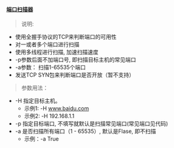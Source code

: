 ####  [端口扫描器](./PortScanner)
> 说明:
* 使用全握手协议的TCP来判断端口的可用性
* 对一或者多个端口进行扫描
* 使用多线程进行扫描, 加速扫描速度　
* -p参数后面不加端口号, 即扫描目标主机的常见端口
* -a参数： 扫描1-65535个端口
* 发送TCP SYN包来判断端口是否开放（暂不支持）
        
> 参数用法：
   
* -H 指定目标主机。
  * 示例1: -H www.baidu.com 
  * 示例2: -H 192.168.1.1
* -p 指定目标端口, 不填写就默认是扫描常见端口(常见端口见代码)
* -a 是否扫描所有端口（1 - 65535）, 默认是Flase, 即不扫描
   * 示例：-a True